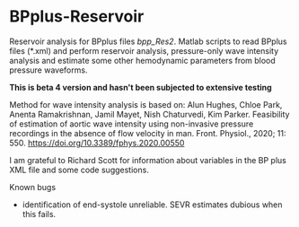 # BPplus-Reservoir
Reservoir analysis for BPplus files *bpp_Res2*.
Matlab scripts to read BPplus files (\*.xml) and perform reservoir analysis, pressure-only wave intensity analysis and estimate some other hemodynamic parameters from blood pressure waveforms.

**This is beta 4 version and hasn't been subjected to extensive testing**

Method for wave intensity analysis is based on: Alun Hughes, Chloe Park, Anenta Ramakrishnan, Jamil Mayet, Nish Chaturvedi, Kim Parker.
Feasibility of estimation of aortic wave intensity using non-invasive pressure recordings in the absence of flow velocity in man.
Front. Physiol., 2020; 11: 550. https://doi.org/10.3389/fphys.2020.00550

I am grateful to Richard Scott for information about variables in the BP plus XML file and some code suggestions.

Known bugs
* identification of end-systole unreliable. SEVR estimates dubious when this fails. 
